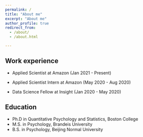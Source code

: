 ```yaml
---
permalink: /
title: "About me"
excerpt: "About me"
author_profile: true
redirect_from:
  - /about/
  - /about.html

---
```



Work experience
------
* Applied Scientist at Amazon (Jan 2021 - Present)

* Applied Scientist Intern at Amazon (May 2020 - Aug 2020)

* Data Science Fellow at Insight (Jan 2020 - May 2020)
<!--   * Developed a Flask app SmartShopper on AWS EC2 to predict popularity of cosmetics discount sales on dealmoon.com and provide purchase suggestions.
  * Scraped 4k+ web pages with Selenium and extracted features using regex, bigrams, tf-idf with re, nltk.
  * Built regression tree, random forest, gradient boosting, xgboost models with sklearn, xgboost in Python and optimized RMSE by 30%. -->


Education
------
* Ph.D in Quantitative Psychology and Statistics, Boston College
* M.S. in Psychology, Brandeis University
* B.S. in Psychology, Beijing Normal University
